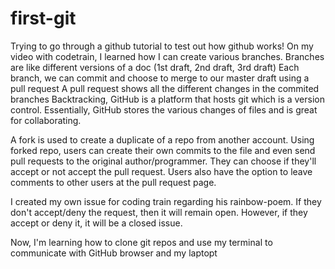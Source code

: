# first-git

Trying to go through a github tutorial to test out how github works!
On my video with codetrain, I learned how I can create various branches.
Branches are like different versions of a doc (1st draft, 2nd draft, 3rd draft)
Each branch, we can commit and choose to merge to our master draft using a pull request
A pull request shows all the different changes in the commited branches
Backtracking, GitHub is a platform that hosts git which is a version control. Essentially,
GitHub stores the various changes of files and is great for collaborating.

A fork is used to create a duplicate of a repo from another account. Using forked repo,
users can create their own commits to the file and even send pull requests to the original
author/programmer. They can choose if they'll accept or not accept the pull request.
Users also have the option to leave comments to other users at the pull request page.

I created my own issue for coding train regarding his rainbow-poem. If they don't accept/deny
the request, then it will remain open. However, if they accept or deny it, it will be a closed
issue.

Now, I'm learning how to clone git repos and use my terminal to communicate with GitHub browser
and my laptopt
